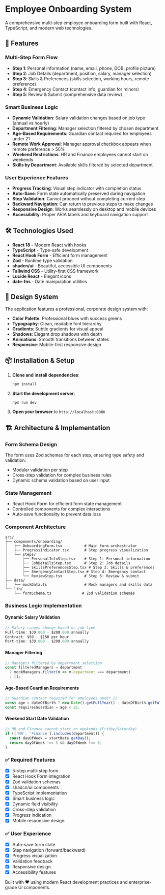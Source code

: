 # Employee Onboarding System

A comprehensive multi-step employee onboarding form built with React, TypeScript, and modern web technologies.

## 🚀 Features

### Multi-Step Form Flow
- **Step 1**: Personal Information (name, email, phone, DOB, profile picture)
- **Step 2**: Job Details (department, position, salary, manager selection)
- **Step 3**: Skills & Preferences (skills selection, working hours, remote preference)
- **Step 4**: Emergency Contact (contact info, guardian for minors)
- **Step 5**: Review & Submit (comprehensive data review)

### Smart Business Logic
- **Dynamic Validation**: Salary validation changes based on job type (annual vs hourly)
- **Department Filtering**: Manager selection filtered by chosen department
- **Age-Based Requirements**: Guardian contact required for employees under 21
- **Remote Work Approval**: Manager approval checkbox appears when remote preference > 50%
- **Weekend Restrictions**: HR and Finance employees cannot start on weekends
- **Skills by Department**: Available skills filtered by selected department

### User Experience Features
- **Progress Tracking**: Visual step indicator with completion status
- **Auto-Save**: Form state automatically preserved during navigation
- **Step Validation**: Cannot proceed without completing current step
- **Backward Navigation**: Can return to previous steps to make changes
- **Responsive Design**: Works seamlessly on desktop and mobile devices
- **Accessibility**: Proper ARIA labels and keyboard navigation support

## 🛠️ Technologies Used

- **React 18** - Modern React with hooks
- **TypeScript** - Type-safe development
- **React Hook Form** - Efficient form management
- **Zod** - Runtime type validation
- **shadcn/ui** - Beautiful, accessible UI components
- **Tailwind CSS** - Utility-first CSS framework
- **Lucide React** - Elegant icons
- **date-fns** - Date manipulation utilities

## 🎨 Design System

The application features a professional, corporate design system with:

- **Color Palette**: Professional blues with success greens
- **Typography**: Clean, readable font hierarchy
- **Gradients**: Subtle gradients for visual appeal
- **Shadows**: Elegant drop shadows with depth
- **Animations**: Smooth transitions between states
- **Responsive**: Mobile-first responsive design

## 📦 Installation & Setup

1. **Clone and install dependencies**:
   ```bash
   npm install
   ```

2. **Start the development server**:
   ```bash
   npm run dev
   ```

3. **Open your browser** to `http://localhost:8080`

## 🏗️ Architecture & Implementation

### Form Schema Design
The form uses Zod schemas for each step, ensuring type safety and validation:
- Modular validation per step
- Cross-step validation for complex business rules
- Dynamic schema validation based on user input

### State Management
- React Hook Form for efficient form state management
- Controlled components for complex interactions
- Auto-save functionality to prevent data loss

### Component Architecture
```
src/
├── components/onboarding/
│   ├── OnboardingForm.tsx          # Main form orchestrator
│   ├── ProgressIndicator.tsx       # Step progress visualization
│   └── steps/
│       ├── PersonalInfoStep.tsx    # Step 1: Personal information
│       ├── JobDetailsStep.tsx      # Step 2: Job details
│       ├── SkillsPreferencesStep.tsx # Step 3: Skills & preferences
│       ├── EmergencyContactStep.tsx # Step 4: Emergency contact
│       └── ReviewStep.tsx          # Step 5: Review & submit
├── data/
│   └── mockData.ts                 # Mock managers and skills data
└── lib/
    └── formSchema.ts              # Zod validation schemas
```

### Business Logic Implementation

#### Dynamic Salary Validation
```typescript
// Salary ranges change based on job type
Full-time: $30,000 - $200,000 annually
Contract: $50 - $150 per hour
Part-time: $30,000 - $200,000 annually
```

#### Manager Filtering
```typescript
// Managers filtered by department selection
const filteredManagers = department 
  ? mockManagers.filter(m => m.department === department)
  : [];
```

#### Age-Based Guardian Requirements
```typescript
// Guardian contact required for employees under 21
const age = dateOfBirth ? new Date().getFullYear() - dateOfBirth.getFullYear() : 0;
const requiresGuardian = age < 21;
```

#### Weekend Start Date Validation
```typescript
// HR and Finance cannot start on weekends (Friday/Saturday)
if (['HR', 'Finance'].includes(department)) {
  const dayOfWeek = startDate.getDay();
  return dayOfWeek !== 5 && dayOfWeek !== 6;
}
```
### ✅ Required Features
- [x] 5-step multi-step form
- [x] React Hook Form integration
- [x] Zod validation schemas
- [x] shadcn/ui components
- [x] TypeScript implementation
- [x] Smart business logic
- [x] Dynamic field visibility
- [x] Cross-step validation
- [x] Progress indication
- [x] Mobile responsive design

### ✅ User Experience
- [x] Auto-save form state
- [x] Step navigation (forward/backward)
- [x] Progress visualization
- [x] Validation feedback
- [x] Responsive design
- [x] Accessibility features

Built with ❤️ using modern React development practices and enterprise-grade UI components.